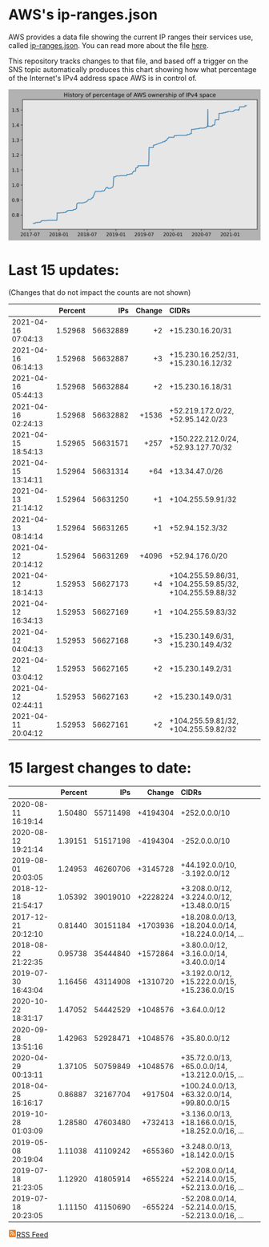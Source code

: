 # AWS's ip-ranges.json

AWS provides a data file showing the current IP ranges their
services use, called [ip-ranges.json](https://ip-ranges.amazonaws.com/ip-ranges.json).  You 
can read more about the file [here](https://docs.aws.amazon.com/general/latest/gr/aws-ip-ranges.html).

This repository tracks changes to that file, and based off a trigger on the SNS topic 
automatically produces this chart showing how what percentage of the Internet's IPv4 
address space AWS is in control of.

![History of AWS](history_count.svg)

# Last 15 updates:

(Changes that do not impact the counts are not shown)

| | Percent | IPs | Change | CIDRs |
| :--- | ---: | ---: | ---: | :--- |
| 2021-04-16 07:04:13 | 1.52968 | 56632889 | +2 | +15.230.16.20/31 |
| 2021-04-16 06:14:13 | 1.52968 | 56632887 | +3 | +15.230.16.252/31, +15.230.16.12/32 |
| 2021-04-16 05:44:13 | 1.52968 | 56632884 | +2 | +15.230.16.18/31 |
| 2021-04-16 02:24:13 | 1.52968 | 56632882 | +1536 | +52.219.172.0/22, +52.95.142.0/23 |
| 2021-04-15 18:54:13 | 1.52965 | 56631571 | +257 | +150.222.212.0/24, +52.93.127.70/32 |
| 2021-04-15 13:14:11 | 1.52964 | 56631314 | +64 | +13.34.47.0/26 |
| 2021-04-13 21:14:12 | 1.52964 | 56631250 | +1 | +104.255.59.91/32 |
| 2021-04-13 08:14:14 | 1.52964 | 56631265 | +1 | +52.94.152.3/32 |
| 2021-04-12 20:14:12 | 1.52964 | 56631269 | +4096 | +52.94.176.0/20 |
| 2021-04-12 18:14:13 | 1.52953 | 56627173 | +4 | +104.255.59.86/31, +104.255.59.85/32, +104.255.59.88/32 |
| 2021-04-12 16:34:13 | 1.52953 | 56627169 | +1 | +104.255.59.83/32 |
| 2021-04-12 04:04:13 | 1.52953 | 56627168 | +3 | +15.230.149.6/31, +15.230.149.4/32 |
| 2021-04-12 03:04:12 | 1.52953 | 56627165 | +2 | +15.230.149.2/31 |
| 2021-04-12 02:44:11 | 1.52953 | 56627163 | +2 | +15.230.149.0/31 |
| 2021-04-11 20:04:12 | 1.52953 | 56627161 | +2 | +104.255.59.81/32, +104.255.59.82/32 |


# 15 largest changes to date:

| | Percent | IPs | Change | CIDRs |
| :--- | ---: | ---: | ---: | :--- |
| 2020-08-11 16:19:14 | 1.50480 | 55711498 | +4194304 | +252.0.0.0/10 |
| 2020-08-12 19:21:14 | 1.39151 | 51517198 | -4194304 | -252.0.0.0/10 |
| 2019-08-01 20:03:05 | 1.24953 | 46260706 | +3145728 | +44.192.0.0/10, -3.192.0.0/12 |
| 2018-12-18 21:54:17 | 1.05392 | 39019010 | +2228224 | +3.208.0.0/12, +3.224.0.0/12, +13.48.0.0/15 |
| 2017-12-21 20:12:10 | 0.81440 | 30151184 | +1703936 | +18.208.0.0/13, +18.204.0.0/14, +18.224.0.0/14, ... |
| 2018-08-22 21:22:35 | 0.95738 | 35444840 | +1572864 | +3.80.0.0/12, +3.16.0.0/14, +3.40.0.0/14 |
| 2019-07-30 16:43:04 | 1.16456 | 43114908 | +1310720 | +3.192.0.0/12, +15.222.0.0/15, +15.236.0.0/15 |
| 2020-10-22 18:31:17 | 1.47052 | 54442529 | +1048576 | +3.64.0.0/12 |
| 2020-09-28 13:51:16 | 1.42963 | 52928471 | +1048576 | +35.80.0.0/12 |
| 2020-04-29 00:13:11 | 1.37105 | 50759849 | +1048576 | +35.72.0.0/13, +65.0.0.0/14, +13.212.0.0/15, ... |
| 2018-04-25 16:16:17 | 0.86887 | 32167704 | +917504 | +100.24.0.0/13, +63.32.0.0/14, +99.80.0.0/15 |
| 2019-10-28 01:03:09 | 1.28580 | 47603480 | +732413 | +3.136.0.0/13, +18.166.0.0/15, +18.252.0.0/16, ... |
| 2019-05-08 20:19:04 | 1.11038 | 41109242 | +655360 | +3.248.0.0/13, +18.142.0.0/15 |
| 2019-07-18 21:23:05 | 1.12920 | 41805914 | +655224 | +52.208.0.0/14, +52.214.0.0/15, +52.213.0.0/16, ... |
| 2019-07-18 20:23:05 | 1.11150 | 41150690 | -655224 | -52.208.0.0/14, -52.214.0.0/15, -52.213.0.0/16, ... |


[![RSS Icon](rss-icon.png)RSS Feed](https://raw.githubusercontent.com/seligman/aws-ip-ranges/master/rss.xml)
